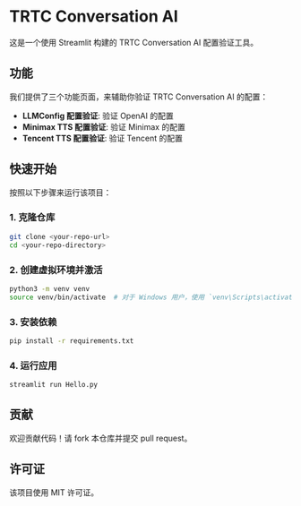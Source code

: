 # TRTC Conversation AI

这是一个使用 Streamlit 构建的 TRTC Conversation AI 配置验证工具。

## 功能

我们提供了三个功能页面，来辅助你验证 TRTC Conversation AI 的配置：

- **LLMConfig 配置验证**: 验证 OpenAI 的配置
- **Minimax TTS 配置验证**: 验证 Minimax 的配置
- **Tencent TTS 配置验证**: 验证 Tencent 的配置

## 快速开始

按照以下步骤来运行该项目：

### 1. 克隆仓库

```bash
git clone <your-repo-url>
cd <your-repo-directory>
```

### 2. 创建虚拟环境并激活

```bash
python3 -m venv venv
source venv/bin/activate  # 对于 Windows 用户，使用 `venv\Scripts\activate`
```

### 3. 安装依赖

```bash
pip install -r requirements.txt
```

### 4. 运行应用

```bash
streamlit run Hello.py
```


## 贡献

欢迎贡献代码！请 fork 本仓库并提交 pull request。

## 许可证

该项目使用 MIT 许可证。